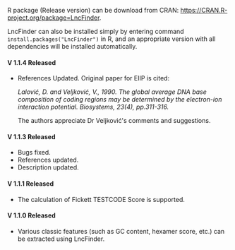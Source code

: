 R package (Release version) can be download from CRAN: https://CRAN.R-project.org/package=LncFinder.

LncFinder can also be installed simply by entering command <code>install.packages("LncFinder")</code> in R, and an appropriate version with all dependencies will be installed automatically.

#### V 1.1.4 Released

* References Updated. Original paper for EIIP is cited:

  *Lalović, D. and Veljković, V., 1990. The global average DNA base composition of coding regions may be determined by the electron-ion interaction potential. Biosystems, 23(4), pp.311-316.*

  The authors appreciate Dr Veljković's comments and suggestions.

#### V 1.1.3 Released
* Bugs fixed.
* References updated.
* Description updated.

#### V 1.1.1 Released
* The calculation of Fickett TESTCODE Score is supported.

#### V 1.1.0 Released
* Various classic features (such as GC content, hexamer score, etc.) can be extracted using LncFinder.
